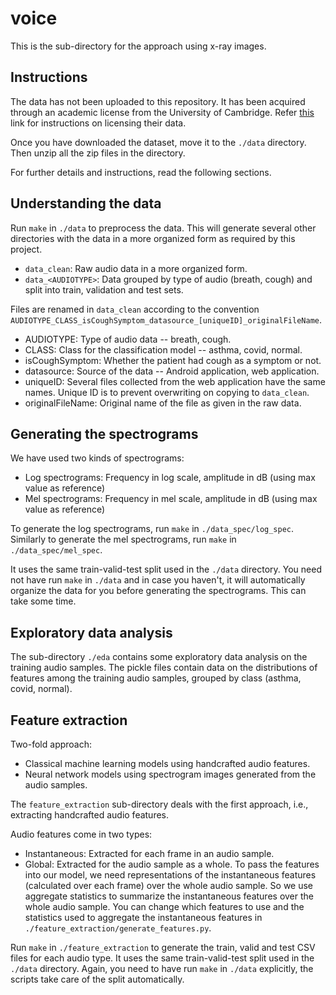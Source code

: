 # voice
This is the sub-directory for the approach using x-ray images.

## Instructions
The data has not been uploaded to this repository.
It has been acquired through an academic license from the University of Cambridge.
Refer [this](https://covid-19-sounds.org/en/blog/data_sharing.html) link for instructions on licensing their data.

Once you have downloaded the dataset, move it to the `./data` directory. Then unzip all the zip files in the directory.

For further details and instructions, read the following sections.

## Understanding the data
Run `make` in `./data` to preprocess the data.
This will generate several other directories with the data in a more organized form as required by this project.  
* `data_clean`: Raw audio data in a more organized form.  
* `data_<AUDIOTYPE>`: Data grouped by type of audio (breath, cough) and split into train, validation and test sets.

Files are renamed in `data_clean` according to the convention `AUDIOTYPE_CLASS_isCoughSymptom_datasource_[uniqueID]_originalFileName`.  
* AUDIOTYPE: Type of audio data -- breath, cough.  
* CLASS: Class for the classification model -- asthma, covid, normal.  
* isCoughSymptom: Whether the patient had cough as a symptom or not.  
* datasource: Source of the data -- Android application, web application. 
* uniqueID: Several files collected from the web application have the same names. Unique ID is to prevent overwriting on copying to `data_clean`.  
* originalFileName: Original name of the file as given in the raw data.  

## Generating the spectrograms
We have used two kinds of spectrograms:
* Log spectrograms: Frequency in log scale, amplitude in dB (using max value as reference)
* Mel spectrograms: Frequency in mel scale, amplitude in dB (using max value as reference)

To generate the log spectrograms, run `make` in `./data_spec/log_spec`. Similarly to generate the mel spectrograms, run `make` in `./data_spec/mel_spec`. 

It uses the same train-valid-test split used in the `./data` directory. You need not have run `make` in `./data` and in case you haven't, it will automatically organize the data for you before generating the spectrograms. This can take some time.

## Exploratory data analysis
The sub-directory `./eda` contains some exploratory data analysis on the training audio samples. The pickle files contain data on the distributions of features among the training audio samples, grouped by class (asthma, covid, normal).

## Feature extraction
Two-fold approach:  
* Classical machine learning models using handcrafted audio features.
* Neural network models using spectrogram images generated from the audio samples.

The `feature_extraction` sub-directory deals with the first approach, i.e., extracting handcrafted audio features.

Audio features come in two types:  
* Instantaneous: Extracted for each frame in an audio sample.
* Global: Extracted for the audio sample as a whole.
To pass the features into our model, we need representations of the instantaneous features (calculated over each frame) over the whole audio sample. So we use aggregate statistics to summarize the instantaneous features over the whole audio sample. You can change which features to use and the statistics used to aggregate the instantaneous features in `./feature_extraction/generate_features.py`.

Run `make` in `./feature_extraction` to generate the train, valid and test CSV files for each audio type. It uses the same train-valid-test split used in the `./data` directory. Again, you need to have run `make` in `./data` explicitly, the scripts take care of the split automatically.
